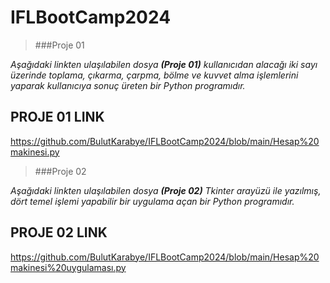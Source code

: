 # IFLBootCamp2024
> ###Proje 01

_Aşağıdaki linkten ulaşılabilen dosya **(Proje 01)** kullanıcıdan alacağı iki sayı üzerinde toplama, çıkarma, çarpma, bölme ve kuvvet alma işlemlerini yaparak 
kullanıcıya sonuç üreten bir Python programıdır._
 ## PROJE 01 LINK
 https://github.com/BulutKarabye/IFLBootCamp2024/blob/main/Hesap%20makinesi.py

 >  ###Proje 02

_Aşağıdaki linkten ulaşılabilen dosya **(Proje 02)** Tkinter arayüzü ile yazılmış, dört temel işlemi yapabilir bir uygulama açan bir Python programıdır._
 ## PROJE 02 LINK
https://github.com/BulutKarabye/IFLBootCamp2024/blob/main/Hesap%20makinesi%20uygulaması.py
